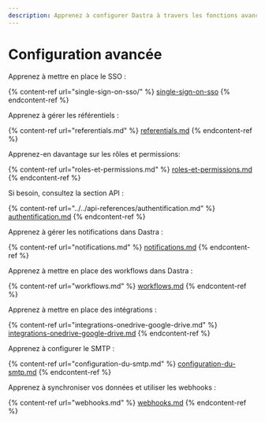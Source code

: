 ```yaml
---
description: Apprenez à configurer Dastra à travers les fonctions avancées.
---
```


# Configuration avancée

Apprenez à mettre en place le SSO :

{% content-ref url="single-sign-on-sso/" %}
[single-sign-on-sso](single-sign-on-sso/)
{% endcontent-ref %}

Apprenez à gérer les référentiels :

{% content-ref url="referentials.md" %}
[referentials.md](referentials.md)
{% endcontent-ref %}

Apprenez-en davantage sur les rôles et permissions:&#x20;

{% content-ref url="roles-et-permissions.md" %}
[roles-et-permissions.md](roles-et-permissions.md)
{% endcontent-ref %}

Si besoin, consultez la section API :

{% content-ref url="../../api-references/authentification.md" %}
[authentification.md](../../api-references/authentification.md)
{% endcontent-ref %}

Apprenez à gérer les notifications dans Dastra :

{% content-ref url="notifications.md" %}
[notifications.md](notifications.md)
{% endcontent-ref %}

Apprenez à mettre en place des workflows dans Dastra :

{% content-ref url="workflows.md" %}
[workflows.md](workflows.md)
{% endcontent-ref %}

Apprenez à mettre en place des intégrations :

{% content-ref url="integrations-onedrive-google-drive.md" %}
[integrations-onedrive-google-drive.md](integrations-onedrive-google-drive.md)
{% endcontent-ref %}

Apprenez à configurer le SMTP :

{% content-ref url="configuration-du-smtp.md" %}
[configuration-du-smtp.md](configuration-du-smtp.md)
{% endcontent-ref %}

Apprenez à synchroniser vos données et utiliser les webhooks :

{% content-ref url="webhooks.md" %}
[webhooks.md](webhooks.md)
{% endcontent-ref %}
